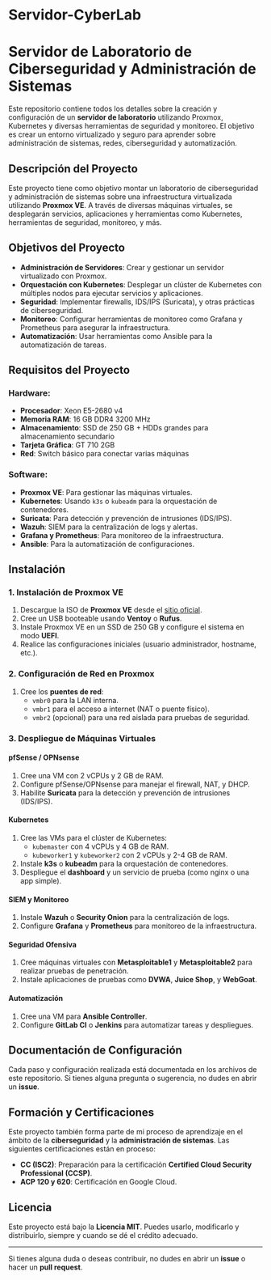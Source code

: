 # Servidor-CyberLab
# Servidor de Laboratorio de Ciberseguridad y Administración de Sistemas

Este repositorio contiene todos los detalles sobre la creación y configuración de un **servidor de laboratorio** utilizando Proxmox, Kubernetes y diversas herramientas de seguridad y monitoreo. El objetivo es crear un entorno virtualizado y seguro para aprender sobre administración de sistemas, redes, ciberseguridad y automatización.

## Descripción del Proyecto

Este proyecto tiene como objetivo montar un laboratorio de ciberseguridad y administración de sistemas sobre una infraestructura virtualizada utilizando **Proxmox VE**. A través de diversas máquinas virtuales, se desplegarán servicios, aplicaciones y herramientas como Kubernetes, herramientas de seguridad, monitoreo, y más.

## Objetivos del Proyecto

- **Administración de Servidores**: Crear y gestionar un servidor virtualizado con Proxmox.
- **Orquestación con Kubernetes**: Desplegar un clúster de Kubernetes con múltiples nodos para ejecutar servicios y aplicaciones.
- **Seguridad**: Implementar firewalls, IDS/IPS (Suricata), y otras prácticas de ciberseguridad.
- **Monitoreo**: Configurar herramientas de monitoreo como Grafana y Prometheus para asegurar la infraestructura.
- **Automatización**: Usar herramientas como Ansible para la automatización de tareas.
  
## Requisitos del Proyecto

### Hardware:

- **Procesador**: Xeon E5-2680 v4
- **Memoria RAM**: 16 GB DDR4 3200 MHz
- **Almacenamiento**: SSD de 250 GB + HDDs grandes para almacenamiento secundario
- **Tarjeta Gráfica**: GT 710 2GB
- **Red**: Switch básico para conectar varias máquinas

### Software:

- **Proxmox VE**: Para gestionar las máquinas virtuales.
- **Kubernetes**: Usando `k3s` o `kubeadm` para la orquestación de contenedores.
- **Suricata**: Para detección y prevención de intrusiones (IDS/IPS).
- **Wazuh**: SIEM para la centralización de logs y alertas.
- **Grafana y Prometheus**: Para monitoreo de la infraestructura.
- **Ansible**: Para la automatización de configuraciones.

## Instalación

### 1. Instalación de Proxmox VE

1. Descargue la ISO de **Proxmox VE** desde el [sitio oficial](https://www.proxmox.com/en/proxmox-ve).
2. Cree un USB booteable usando **Ventoy** o **Rufus**.
3. Instale Proxmox VE en un SSD de 250 GB y configure el sistema en modo **UEFI**.
4. Realice las configuraciones iniciales (usuario administrador, hostname, etc.).

### 2. Configuración de Red en Proxmox

1. Cree los **puentes de red**:
   - `vmbr0` para la LAN interna.
   - `vmbr1` para el acceso a internet (NAT o puente físico).
   - `vmbr2` (opcional) para una red aislada para pruebas de seguridad.

### 3. Despliegue de Máquinas Virtuales

#### pfSense / OPNsense
1. Cree una VM con 2 vCPUs y 2 GB de RAM.
2. Configure pfSense/OPNsense para manejar el firewall, NAT, y DHCP.
3. Habilite **Suricata** para la detección y prevención de intrusiones (IDS/IPS).

#### Kubernetes
1. Cree las VMs para el clúster de Kubernetes:
   - `kubemaster` con 4 vCPUs y 4 GB de RAM.
   - `kubeworker1` y `kubeworker2` con 2 vCPUs y 2-4 GB de RAM.
2. Instale **k3s** o **kubeadm** para la orquestación de contenedores.
3. Despliegue el **dashboard** y un servicio de prueba (como nginx o una app simple).

#### SIEM y Monitoreo
1. Instale **Wazuh** o **Security Onion** para la centralización de logs.
2. Configure **Grafana** y **Prometheus** para monitoreo de la infraestructura.

#### Seguridad Ofensiva
1. Cree máquinas virtuales con **Metasploitable1** y **Metasploitable2** para realizar pruebas de penetración.
2. Instale aplicaciones de pruebas como **DVWA**, **Juice Shop**, y **WebGoat**.

#### Automatización
1. Cree una VM para **Ansible Controller**.
2. Configure **GitLab CI** o **Jenkins** para automatizar tareas y despliegues.

## Documentación de Configuración

Cada paso y configuración realizada está documentada en los archivos de este repositorio. Si tienes alguna pregunta o sugerencia, no dudes en abrir un **issue**.

## Formación y Certificaciones

Este proyecto también forma parte de mi proceso de aprendizaje en el ámbito de la **ciberseguridad** y la **administración de sistemas**. Las siguientes certificaciones están en proceso:

- **CC (ISC2)**: Preparación para la certificación **Certified Cloud Security Professional (CCSP)**.
- **ACP 120 y 620**: Certificación en Google Cloud.

## Licencia

Este proyecto está bajo la **Licencia MIT**. Puedes usarlo, modificarlo y distribuirlo, siempre y cuando se dé el crédito adecuado.

---

Si tienes alguna duda o deseas contribuir, no dudes en abrir un **issue** o hacer un **pull request**.


